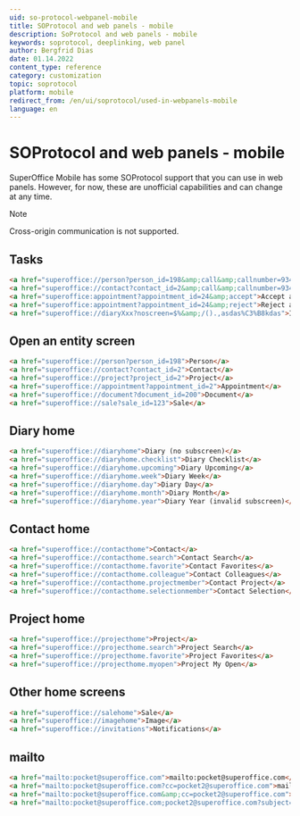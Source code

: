 ```yaml
---
uid: so-protocol-webpanel-mobile
title: SOProtocol and web panels - mobile
description: SoProtocol and web panels - mobile
keywords: soprotocol, deeplinking, web panel
author: Bergfrid Dias
date: 01.14.2022
content_type: reference
category: customization
topic: soprotocol
platform: mobile
redirect_from: /en/ui/soprotocol/used-in-webpanels-mobile
language: en
---
```


# SOProtocol and web panels - mobile

SuperOffice Mobile has some SOProtocol support that you can use in web panels. However, for now, these are unofficial capabilities and can change at any time.

> [!NOTE]
> Cross-origin communication is not supported.

## Tasks

```html
<a href="superoffice://person?person_id=198&amp;call&amp;callnumber=93466021">Call person</a>
<a href="superoffice://contact?contact_id=2&amp;call&amp;callnumber=93466021">Call contact</a>
<a href="superoffice:appointment?appointment_id=24&amp;accept">Accept appointment</a>
<a href="superoffice:appointment?appointment_id=24&amp;reject">Reject appointment</a>
<a href="superoffice://diaryXxx?noscreen=$%&amp;/().,asdas%C3%B8kdas">Invalid link</a>
```

## Open an entity screen

```html
<a href="superoffice://person?person_id=198">Person</a>
<a href="superoffice://contact?contact_id=2">Contact</a>
<a href="superoffice://project?project_id=2">Project</a>
<a href="superoffice://appointment?appointment_id=2">Appointment</a>
<a href="superoffice://document?document_id=200">Document</a>
<a href="superoffice://sale?sale_id=123">Sale</a>
```

## Diary home

```html
<a href="superoffice://diaryhome">Diary (no subscreen)</a>
<a href="superoffice://diaryhome.checklist">Diary Checklist</a>
<a href="superoffice://diaryhome.upcoming">Diary Upcoming</a>
<a href="superoffice://diaryhome.week">Diary Week</a>
<a href="superoffice://diaryhome.day">Diary Day</a>
<a href="superoffice://diaryhome.month">Diary Month</a>
<a href="superoffice://diaryhome.year">Diary Year (invalid subscreen)</a>
```

## Contact home

```html
<a href="superoffice://contacthome">Contact</a>
<a href="superoffice://contacthome.search">Contact Search</a>
<a href="superoffice://contacthome.favorite">Contact Favorites</a>
<a href="superoffice://contacthome.colleague">Contact Colleagues</a>
<a href="superoffice://contacthome.projectmember">Contact Project</a>
<a href="superoffice://contacthome.selectionmember">Contact Selection</a>
```

## Project home

```html
<a href="superoffice://projecthome">Project</a>
<a href="superoffice://projecthome.search">Project Search</a>
<a href="superoffice://projecthome.favorite">Project Favorites</a>
<a href="superoffice://projecthome.myopen">Project My Open</a>
```

## Other home screens

```html
<a href="superoffice://salehome">Sale</a>
<a href="superoffice://imagehome">Image</a>
<a href="superoffice://invitations">Notifications</a>
```

## mailto

<!-- markdownlint-disable MD013 -->
```html
<a href="mailto:pocket@superoffice.com">mailto:pocket@superoffice.com</a>
<a href="mailto:pocket@superoffice.com?cc=pocket2@superoffice.com">mailto:pocket@superoffice.com?cc=pocket2@superoffice.com</a>
<a href="mailto:pocket@superoffice.com&amp;cc=pocket2@superoffice.com">mailto:pocket@superoffice.com&amp;cc=pocket2@superoffice.com</a>
<a href="mailto:pocket@superoffice.com;pocket2@superoffice.com?subject=Custom%20mailto%20subject&amp;body=Hi,%0AIn%20this%20article%20you%20will%20find%20samples%20about%20how%20to%20use%20MailTo%20in%20HTML">mailto:pocket@superoffice.com;pocket2@superoffice.com?subject=Custom mailto subject&amp;body=Hi,%0AIn this article you will find samples about how to use MailTo in HTML</a>
```
<!-- markdownlint-restore -->

<!-- Referenced links -->
